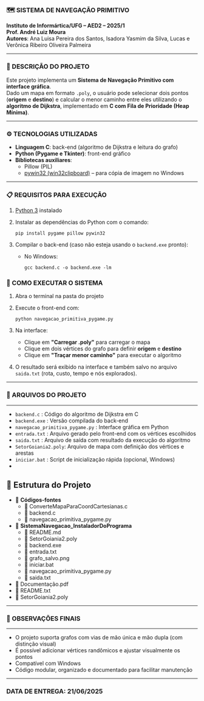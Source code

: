 ### 🗺️ SISTEMA DE NAVEGAÇÃO PRIMITIVO

**Instituto de Informártica/UFG – AED2 – 2025/1**  
**Prof. André Luiz Moura**  
**Autores**: Ana Luisa Pereira dos Santos, Isadora Yasmim da Silva, Lucas e Verônica Ribeiro Oliveira Palmeira

---

### 📝 DESCRIÇÃO DO PROJETO

Este projeto implementa um **Sistema de Navegação Primitivo com interface gráfica**.  
Dado um mapa em formato `.poly`, o usuário pode selecionar dois pontos (**origem** e **destino**) e calcular o menor caminho entre eles utilizando o **algoritmo de Dijkstra**, implementado em **C com Fila de Prioridade (Heap Mínima)**.


---

### ⚙️ TECNOLOGIAS UTILIZADAS

- **Linguagem C**: back-end (algoritmo de Dijkstra e leitura do grafo)
- **Python (Pygame e Tkinter)**: front-end gráfico
- **Bibliotecas auxiliares**:
  - Pillow (PIL)
  - [pywin32 (win32clipboard)](https://github.com/mhammond/pywin32) – para cópia de imagem no Windows

---

### 📋 REQUISITOS PARA EXECUÇÃO

1.  [Python 3](https://www.python.org/downloads/) instalado 
2. Instalar as dependências do Python com o comando:
   ```
   pip install pygame pillow pywin32
   ```

3. Compilar o back-end (caso não esteja usando o `backend.exe` pronto):
   - No Windows:
     ```
     gcc backend.c -o backend.exe -lm
     ```
### 👾 COMO EXECUTAR O SISTEMA

1. Abra o terminal na pasta do projeto  
2. Execute o front-end com:
   ```
   python navegacao_primitiva_pygame.py
   ```
3. Na interface:
   - Clique em **"Carregar .poly"** para carregar o mapa
   - Clique em dois vértices do grafo para definir **origem** e **destino**
   - Clique em **"Traçar menor caminho"** para executar o algoritmo

4. O resultado será exibido na interface e também salvo no arquivo `saida.txt` (rota, custo, tempo e nós explorados).

--------------------------------------------
### 📂 ARQUIVOS DO PROJETO
--------------------------------------------
- `backend.c`         : Código do algoritmo de Dijkstra em C  
- `backend.exe`       : Versão compilada do back-end  
- `navegacao_primitiva_pygame.py` : Interface gráfica em Python  
- `entrada.txt`       : Arquivo gerado pelo front-end com os vértices escolhidos  
- `saida.txt`         : Arquivo de saída com resultado da execução do algoritmo  
- `SetorGoiania2.poly`: Arquivo de mapa com definição dos vértices e arestas  
- `iniciar.bat`       : Script de inicialização rápida (opcional, Windows)
- 


<h2>📁 Estrutura do Projeto</h2>

<ul>
  <li>📁 <strong>Códigos-fontes</strong>
    <ul>
      <li>📄 ConverteMapaParaCoordCartesianas.c </li>
      <li>📄 backend.c</li>
      <li>📄 navegacao_primitiva_pygame.py</li>
    </ul>
  </li>
  <li>📁 <strong>SistemaNavegacao_InstaladorDoPrograma</strong>
    <ul>
      <li>📄 README.md</li>
      <li>📄 SetorGoiania2.poly</li>
      <li>📄 backend.exe</li>
      <li>📄 entrada.txt</li>
      <li>📄 grafo_salvo.png</li>
      <li>📄 iniciar.bat</li>
      <li>📄 navegacao_primitiva_pygame.py</li>
      <li>📄 saida.txt</li>
    </ul>
  </li>
  <li>📄 Documentação.pdf</li>
  <li>📄 README.txt</li>
  <li>📄 SetorGoiania2.poly</li>
</ul>

--------------------------------------------
### 🔎 OBSERVAÇÕES FINAIS
--------------------------------------------
- O projeto suporta grafos com vias de mão única e mão dupla (com distinção visual)
- É possível adicionar vértices randômicos e ajustar visualmente os pontos
- Compatível com Windows 
- Código modular, organizado e documentado para facilitar manutenção

--------------------------------------------
### DATA DE ENTREGA: 21/06/2025
